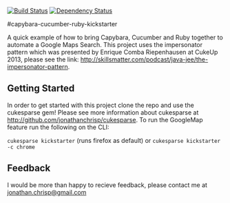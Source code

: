 [![Build Status](https://travis-ci.org/jonathanchrisp/capybara-cucumber-ruby-kickstarter.png?branch=master)](https://travis-ci.org/jonathanchrisp/capybara-cucumber-ruby-kickstarter)
[![Dependency Status](https://gemnasium.com/jonathanchrisp/capybara-cucumber-ruby-kickstarter.png)](https://gemnasium.com/jonathanchrisp/capybara-cucumber-ruby-kickstarter)

#capybara-cucumber-ruby-kickstarter

A quick example of how to bring Capybara, Cucumber and Ruby together to automate a Google Maps Search. This project uses the impersonator pattern which
was presented by Enrique Comba Riepenhausen at CukeUp 2013, please see the link: http://skillsmatter.com/podcast/java-jee/the-impersonator-pattern.

## Getting Started
In order to get started with this project clone the repo and use the cukesparse gem! Please see more information about cukesparse at http://github.com/jonathanchrisp/cukesparse.
To run the GoogleMap feature run the following on the CLI:

`cukesparse kickstarter` (runs firefox as default) or `cukesparse kickstarter -c chrome`
 
## Feedback
I would be more than happy to recieve feedback, please contact me at jonathan.chrisp@gmail.com
